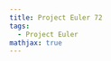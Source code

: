 ```yaml
---
title: Project Euler 72
tags:
  - Project Euler
mathjax: true
---
```

<escape><!-- more --></escape>

